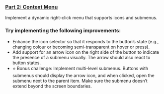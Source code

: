 ### [Part 2: Context Menu](Readme.md)
Implement a dynamic right-click menu that supports icons and submenus.

### Try implementing the following improvements:
* Enhance the icon selector so that it responds to the button’s state (e.g., changing colour or becoming semi-transparent on hover or press).
* Add support for an arrow icon on the right side of the button to indicate the presence of a submenu visually. The arrow should also react to button states.
* ⭐ Bonus challenge: Implement multi-level submenus. Buttons with submenus should display the arrow icon, and when clicked, open the submenu next to the parent item. Make sure the submenu doesn’t extend beyond the screen boundaries.

